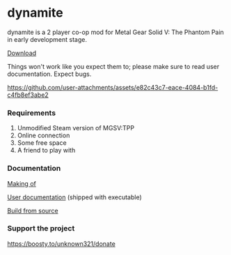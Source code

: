 dynamite
===

dynamite is a 2 player co-op mod for Metal Gear Solid V: The Phantom Pain in early development stage.

[Download](https://github.com/unknown321/dynamite/releases/latest)

Things won't work like you expect them to; please make sure to read user documentation. Expect bugs.

https://github.com/user-attachments/assets/e82c43c7-eace-4084-b1fd-c4fb8ef3abe2

### Requirements

1. Unmodified Steam version of MGSV:TPP
2. Online connection
3. Some free space
4. A friend to play with

### Documentation

[Making of](./docs/MAKING_OF.md)

[User documentation](./webui/docs/docs.md) (shipped with executable)

[Build from source](./docs/BUILD.md)

### Support the project

https://boosty.to/unknown321/donate